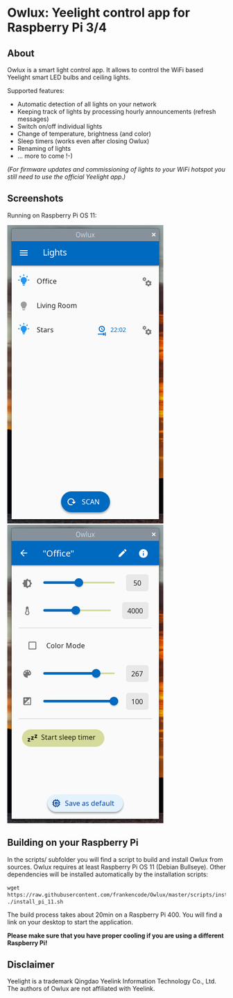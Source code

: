 Owlux: Yeelight control app for Raspberry Pi 3/4
================================================

About
-----

Owlux is a smart light control app. It allows to control the WiFi based Yeelight smart LED
bulbs and ceiling lights.

Supported features:
 * Automatic detection of all lights on your network
 * Keeping track of lights by processing hourly announcements (refresh messages)
 * Switch on/off individual lights
 * Change of temperature, brightness (and color)
 * Sleep timers (works even after closing Owlux)
 * Renaming of lights
 * ... more to come !-)

*(For firmware updates and commissioning of lights to your WiFi hotspot you still need to use the official Yeelight app.)*

Screenshots
-----------

Running on Raspberry Pi OS 11:

![Owlux on Bullseye 1](screenshots/2022-07-08-220154_360x687_scrot.png)
![Owlux on Bullseye 2](screenshots/2022-07-08-220201_360x687_scrot.png)

Building on your Raspberry Pi
-----------------------------

In the scripts/ subfolder you will find a script to build and install Owlux
from sources. Owlux requires at least Raspberry Pi OS 11 (Debian Bullseye).
Other dependencies will be installed automatically by the installation scripts:

```
wget https://raw.githubusercontent.com/frankencode/Owlux/master/scripts/install_pi_11.sh
./install_pi_11.sh
```

The build process takes about 20min on a Raspberry Pi 400. You will find a link on your desktop to start the application.

**Please make sure that you have proper cooling if you are using a different Raspberry Pi!**

Disclaimer
----------

Yeelight is a trademark Qingdao Yeelink Information Technology Co., Ltd.
The authors of Owlux are not affiliated with Yeelink.
